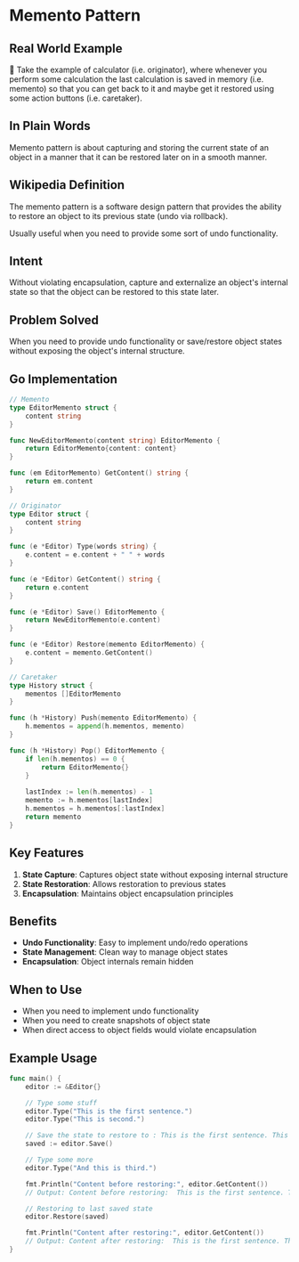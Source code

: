 # Memento Pattern

## Real World Example
💾 Take the example of calculator (i.e. originator), where whenever you perform some calculation the last calculation is saved in memory (i.e. memento) so that you can get back to it and maybe get it restored using some action buttons (i.e. caretaker).

## In Plain Words
Memento pattern is about capturing and storing the current state of an object in a manner that it can be restored later on in a smooth manner.

## Wikipedia Definition
The memento pattern is a software design pattern that provides the ability to restore an object to its previous state (undo via rollback).

Usually useful when you need to provide some sort of undo functionality.

## Intent
Without violating encapsulation, capture and externalize an object's internal state so that the object can be restored to this state later.

## Problem Solved
When you need to provide undo functionality or save/restore object states without exposing the object's internal structure.

## Go Implementation

```go
// Memento
type EditorMemento struct {
    content string
}

func NewEditorMemento(content string) EditorMemento {
    return EditorMemento{content: content}
}

func (em EditorMemento) GetContent() string {
    return em.content
}

// Originator
type Editor struct {
    content string
}

func (e *Editor) Type(words string) {
    e.content = e.content + " " + words
}

func (e *Editor) GetContent() string {
    return e.content
}

func (e *Editor) Save() EditorMemento {
    return NewEditorMemento(e.content)
}

func (e *Editor) Restore(memento EditorMemento) {
    e.content = memento.GetContent()
}

// Caretaker
type History struct {
    mementos []EditorMemento
}

func (h *History) Push(memento EditorMemento) {
    h.mementos = append(h.mementos, memento)
}

func (h *History) Pop() EditorMemento {
    if len(h.mementos) == 0 {
        return EditorMemento{}
    }
    
    lastIndex := len(h.mementos) - 1
    memento := h.mementos[lastIndex]
    h.mementos = h.mementos[:lastIndex]
    return memento
}
```

## Key Features

1. **State Capture**: Captures object state without exposing internal structure
2. **State Restoration**: Allows restoration to previous states
3. **Encapsulation**: Maintains object encapsulation principles

## Benefits

- **Undo Functionality**: Easy to implement undo/redo operations
- **State Management**: Clean way to manage object states
- **Encapsulation**: Object internals remain hidden

## When to Use

- When you need to implement undo functionality
- When you need to create snapshots of object state
- When direct access to object fields would violate encapsulation

## Example Usage

```go
func main() {
    editor := &Editor{}

    // Type some stuff
    editor.Type("This is the first sentence.")
    editor.Type("This is second.")

    // Save the state to restore to : This is the first sentence. This is second.
    saved := editor.Save()

    // Type some more
    editor.Type("And this is third.")

    fmt.Println("Content before restoring:", editor.GetContent())
    // Output: Content before restoring:  This is the first sentence. This is second. And this is third.

    // Restoring to last saved state
    editor.Restore(saved)

    fmt.Println("Content after restoring:", editor.GetContent())
    // Output: Content after restoring:  This is the first sentence. This is second.
}
```
